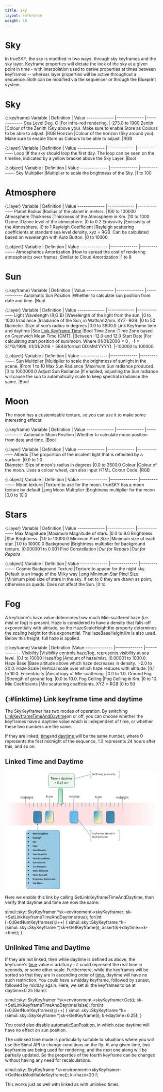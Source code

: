 ```yaml
---
title: Sky
layout: reference
weight: 30
---
```






Sky
====================

In trueSKY, the sky is modified in two ways: through sky keyframes and the sky layer. Keyframe properties will dictate the look of the sky at a given point in time - with interpolation used to derive properties at times between keyframes -- whereas layer properties will be active throughout a sequence. Both can be modified via the sequencer or through the Blueprint system.


Sky
======

{:.keyframe}
Variable                                                                                |       Definition                                                                                                                                                                                                                                              |       Value
--------------                                                                  |--------------                                                                                                                                                                                                                                         |--------------
Sea Level Deg. C                                                                |For infra-red rendering.                                                                                                                                                                                                                       |-273.0 to 1000
Zenith                                                                                  |Colour of the Zenith (Sky above you). Make sure to enable Store as Colours to be able to adjust.                                                                       |RGB 
Horizon                                                                                 |Colour of the horizon (Sky around you). Make sure to enable Store as Colours to be able to adjust.                                                                     |RGB 


{:.layer}
Variable                                                                                |       Definition                                                                                                                                                                                                                                              |       Value
--------------                                                                  |--------------                                                                                                                                                                                                                                         |--------------
Loop                                                                                    |If the sky should loop the first day. The loop can be seen on the timeline, indicated by a yellow bracket above the Sky Layer.         |Bool

{:.object}
Variable                                                                                |       Definition                                                                                                                                                                                                                                              |       Value
--------------                                                                  |--------------                                                                                                                                                                                                                                         |--------------
Sky Multiplier                                                                  |Multiplier to scale the brightness of the Sky.                                                                                                                                                                         |1 to 100                               




Atmosphere
=============

{:.layer}
Variable                                                                                |       Definition                                                                                                                                                                                                                                              |       Value
--------------                                                                  |--------------                                                                                                                                                                                                                                         |--------------
Planet Radius                                                                   |Radius of the planet in meters.                                                                                                                                                                                                        |100 to 100000
Atmosphere Thickness                                                    |Thickness of the Atmosphere in Km.                                                                                                                                                                                             |10 to 1000
Ozone                                                                                   |Ozone level of the atmosphere.                                                                                                                                                                                                         |0 to 0.2
Emissivity                                                                              |Emissivity of the Atmosphere.                                                                                                                                                                                                          |0 to 1
Rayleigh Coefficient                                                    |Rayleigh scattering coefficients at standard sea level density, xyz = RGB. Can be calculated based on wavelength with Auto Button.     |0 to 10000

{:.object}
Variable                                                                                |       Definition                                                                                                                                                                                                                                              |       Value
--------------                                                                  |--------------                                                                                                                                                                                                                                         |--------------
Atmospherics Amortization                                               |How to spread the cost of rendering atmospherics over frames. Similar to Cloud Amortization                                                                            |1 to 8

Sun
=======

{:.keyframe}
Variable                                                                                |       Definition                                                                                      |       Value
--------------                                                                  |--------------                                                                                 |--------------
Automatic Sun Position                                                  |Whether to calculate sun position from date and time.  |Bool.


{:.layer}
Variable                                                                                |       Definition                                                                                                                                                                                                                                              |       Value
--------------                                                                  |--------------                                                                                                                                                                                                                                         |--------------
Light Wavelength (R,G,B)                                                |Wavelength of the light from the sun.                                                                                                                                                                                          |0 to 1000
Irradiance                                                                              |Irradiance of the Sun, in Watts/m2/nm. XYZ=RGB.                                                                                                                                                                        |0 to 50
Diameter                                                                                |Size of sun’s radius in degrees                                                                                                                                                                                                      |0.0 to 3600.0
Link Keyframe time and daytime                                  |See [Link Keyframe Time](#linktime)                                                                                                                                                                                            |Bool
Time Zone                                                                               |Time Zone based on Greenwich Mean Time (GMT).                                                                                                                                                                          |Between -12.0 and 12.0
Start Date                                                                              |For calculating start position of sun/moon. Where 01/01/2000 = 0 , -1 = 31/12/1999, 01/01/2016 = 5844(format DD:MM:YYYY).                      |-100000 to 100000

{:.object}
Variable                                                                                |       Definition                                                                                                                                                                                                                                              |       Value
--------------                                                                  |--------------                                                                                                                                                                                                                                         |--------------
Sun Multiplier                                                                  |Multiplier to scale the brightness of sunlight in the scene.                                                                                                                                           |From 1 to 10
Max Sun Radiance                                                                |Maximum Sun radiance produced.                                                                                                                                                                                                         |0 to 1000000.0
Adjust Sun Radiance                                                             |If enabled, adjusting the Sun radiance will cause the sun to automatically scale to keep spectral irradiance the same.                         |Bool

Moon
=======
The moon has a customisable texture, so you can use it to make some interesting effects!

{:.keyframe}
Variable                                                                                |       Definition                                                                                                                                                                                                                                              |       Value
--------------                                                                  |--------------                                                                                                                                                                                                                                         |--------------
Automatic Moon Position                                                 |Whether to calculate moon position from date and time.                                                                                                                                                         |Bool

{:.layer}
Variable                                                                                |       Definition                                                                                                                                                                                                                                              |       Value
--------------                                                                  |--------------                                                                                                                                                                                                                                         |--------------
Albedo                                                                                  |The proportion of the incident light that is reflected by a surface.                                                                                                                           |0.0 to 1.0     
Diameter                                                                                |Size of moon's radius in degrees                                                                                                                                                                                                       |0.0 to 3600.0
Colour                                                                                  |Colour of the moon. Uses a colour wheel, can also input HTML Colour Code.                                                                                                                      |RGB                                            


{:.object}
Variable                                                                                |       Definition                                                                                                                                                                                                                                              |       Value
--------------                                                                  |--------------                                                                                                                                                                                                                                         |--------------
Moon texture                                                                    |Texture to use for the moon. trueSKY has a moon texture by default                                                                                                                             |.png
Moon Multiplier                                                                 |Brightness multiplier for the moon                                                                                                                                                                                             |0.0 to 10.0


Stars
========

{:.layer}
Variable                                                                                |       Definition                                                                                                                                                                                                                                              |       Value
--------------                                                                  |--------------                                                                                                                                                                                                                                         |-------------¬
Max Magnitude                                                                   |Maximum Magnitude of stars.                                                                                                                                                                                                            |0.0 to 9.0
Brightness                                                                              |Star Brightness.                                                                                                                                                                                                                                       |1.0 to 10000.0
Minimum Pixel Size                                                              |Minimum size of each star.                                                                                                                                                                                                             |1.0 to 10000.0
Background                                                                              |Brightness multiplier for background texture.                                                                                                                                                                          |0.000001 to 0.001
Find Constellation                                                              |*Out for Repairs*                                                                                                                                                                                                                                      |*Out for Repairs*      

{:.object}
Variable                                                                                |       Definition                                                                                                                                                                                                                                              |       Value
--------------                                                                  |--------------                                                                                                                                                                                                                                         |--------------
Cosmic Background Texture                                               |Texture to appear for the night sky. Default is an image of the Milky way                                                                                                                      |.png
Minimum Star Pixel Size                                                 |Minimum pixel size of stars in the sky. If set to 0 they are drawn as point, otherwise as quads. Does not affect the Sun.                      |0 to 


Fog
=============

A keyframe's haze value determines how much Mie-scattered haze (i.e. mist or fog) is present. Haze is considered to have a density that falls-off exponentially with altitude, so the HazeScaleHeightKm property determines the scaling height for this exponential. TheHazeBaseHeightKm is also used. Below this height, full haze is applied.

{:.keyframe}
Variable                                                                                |       Definition                                                                                                                                                                                                                                              |Value
--------------                                                                  |--------------                                                                                                                                                                                                                                         |--------------
Visibility                                                                              |Visibility controls haze/fog, represents visibility at sea level.                                                                                                                                      |0.1 to 10000
Haze/fog                                                                                |Amount of haze/mist.                                                                                                                                                                                                                           |0.00001 to 1000.0.
Haze Base                                                                               |Base altitude above which haze decreases in density.                                                                                                                                                           |-2.0 to 20.0.
Haze Scale                                                                              |Vertical scale over which haze reduces with altitude.                                                                                                                                                          |0.1 to 10.0.
Eccentricity                                                                    |Anisotropy of Mie scattering.                                                                                                                                                                                                          |0.0 to 1.0.
Ground Fog                                                                              |Strength of ground fog.                                                                                                                                                                                                                        |0.0 to 10.0.
Fog Ceiling                                                                             |Fog Ceiling in Km.                                                                                                                                                                                                                                     |0 to 10.
Mie Coefficients                                                                |Mie scattering coefficients. XYZ = RGB                                                                                                                                                                                         |0 to 50






{:#linktime}
Link keyframe time and daytime
---------------
The SkyKeyframer has two modes of operation. By switching <a href="../ref/simul/sky/skykeyframer/setlinkkeyframetimeanddaytime.html">LinkKeyframeTimeAndDaytime</a>on or off,
you can choose whether the keyframes have a daytime value which is independent of time, or whether these two numbers are the same.

If they are linked, <a href="../ref/simul/sky/basekeyframe/time.html">time</a>and <a href="../ref/simul/sky/skykeyframe/daytime.html">daytime </a>
will be the same number, where 0 represents the first midnight of the sequence, 1.0 represents 24 hours after this, and so on.




Linked Time and Daytime
-----------------------


![](/Images/SkyKeyframerLinked.png)


Here we enable this link by calling SetLinkKeyframeTimeAndDaytime, then verify that daytime and time are now the same:

simul::sky::SkyKeyframer *sk=environment->skyKeyframer;
sk->SetLinkKeyframeTimeAndDaytime(true);
for(int i=0;i<sk->GetNumKeyframes();i++)
{
simul::sky::SkyKeyframe *k=(simul::sky::SkyKeyframe *)sk->GetKeyframe(i);
assert(k->daytime==k->time);
}


Unlinked Time and Daytime
-------------------------

If they are not linked, then while daytime is defined as above, the keyframe's <a href="../ref/simul/sky/basekeyframe/time.html">time</a>
value is arbitrary - it could represent the real time in seconds, or some other scale. Furthermore, while the keyframes
will be sorted so that they are in ascending order of <a href="../ref/simul/sky/basekeyframe/time.html">time</a>,
daytime will have no such restriction. You could have a midday keyframe, followed by sunset, followed by midday again.
Here, we set all the keyframes to be at daytime=0.25 (6am):

simul::sky::SkyKeyframer *sk=environment->skyKeyframer.Get();
sk->SetLinkKeyframeTimeAndDaytime(false);
for(int i=0;i<sk->GetNumKeyframes();i++)
{
simul::sky::SkyKeyframe *k=(simul::sky::SkyKeyframe *)sk->GetKeyframe(i);
k->daytime=0.25f;
}

You could also disable <a href="../ref/simul/sky/skykeyframe/automaticsunposition.html">automaticSunPosition</a>, in which case daytime will have no effect
on sun position.

The unlinked time mode is particularly suitable to situations where you will use the Simul API to change conditions on the fly.
At any given time, two keyframes are being used for rendering, and the next one along will be partially updated. So the properties
of the fourth keyframe can be changed without having any need for recalculations.

simul::sky::SkyKeyframe *k=environment->skyKeyframer->GetNextModifiableKeyframe();
k->haze=20.f;

This works just as well with linked as with unlinked times.




